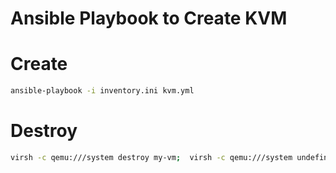 # Ansible Playbook to Create KVM 

# Create

```bash
ansible-playbook -i inventory.ini kvm.yml
```

# Destroy

```bash
virsh -c qemu:///system destroy my-vm;  virsh -c qemu:///system undefine my-vm; rm -f /var/lib/libvirt/images/my-vm.qcow2
```
